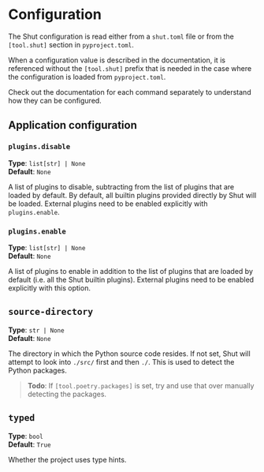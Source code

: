 # Configuration

The Shut configuration is read either from a `shut.toml` file or from the `[tool.shut]` section in `pyproject.toml`.

When a configuration value is described in the documentation, it is referenced without the `[tool.shut]` prefix that
is needed in the case where the configuration is loaded from `pyproject.toml`.

Check out the documentation for each command separately to understand how they can be configured.

## Application configuration

### `plugins.disable`

__Type__: `list[str] | None`  
__Default__: `None`

A list of plugins to disable, subtracting from the list of plugins that are loaded by default. By default, all builtin
plugins provided directly by Shut will be loaded. External plugins need to be enabled explicitly with `plugins.enable`.

### `plugins.enable`

__Type__: `list[str] | None`  
__Default__: `None`

A list of plugins to enable in addition to the list of plugins that are loaded by default (i.e. all the Shut builtin
plugins). External plugins need to be enabled explicitly with this option.

## `source-directory`

__Type__: `str | None`  
__Default__: `None`

The directory in which the Python source code resides. If not set, Shut will attempt to look into `./src/` first and
then `./`. This is used to detect the Python packages.

> __Todo__: If `[tool.poetry.packages]` is set, try and use that over manually detecting the packages.

## `typed`

__Type__: `bool`  
__Default__: `True`

Whether the project uses type hints.
